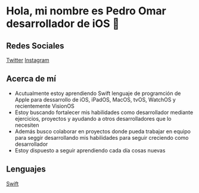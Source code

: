 # Hola, mi nombre es Pedro Omar desarrollador de iOS 👋

## Redes Sociales
[Twitter](https:www.x.com/pedroomar25) [Instagram](https://www.instagram.com/pedroomar_98)

## Acerca de mí
- Acutualmente estoy aprendiendo Swift lenguaje de programción de Apple para dessarrollo de iOS, iPadOS, MacOS, tvOS, WatchOS y recientemente VisionOS
- Estoy buscando fortalecer mis habilidades como desarrollador mediante ejercicios, proyectos y ayudando a otros desarrolladores que lo necesiten
- Además busco colaborar en proyectos donde pueda trabajar en equipo para seggir desarrollando mis habilidades para seguir creciendo como desarrollador
- Estoy dispuesto a seguir aprendiendo cada día cosas nuevas

## Lenguajes
[Swift](https://wwww.swift.org)


